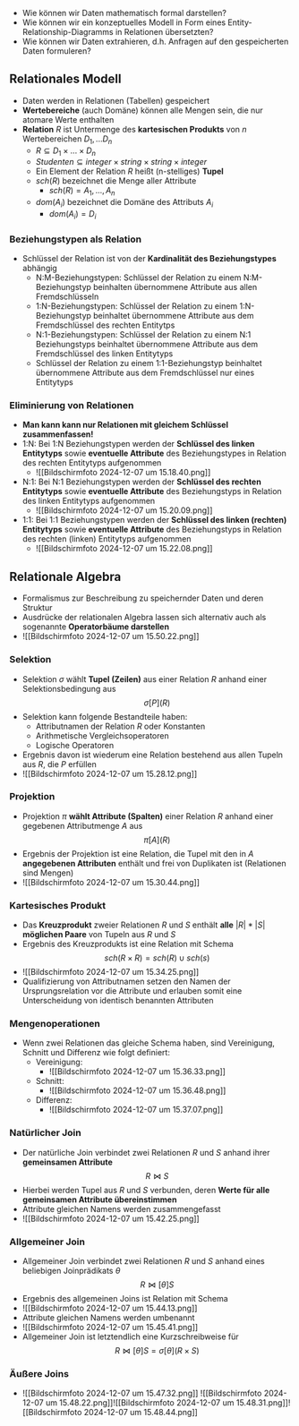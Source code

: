 - Wie können wir Daten mathematisch formal darstellen?
- Wie können wir ein konzeptuelles Modell in Form eines Entity-Relationship-Diagramms in Relationen übersetzten?
- Wie können wir Daten extrahieren, d.h. Anfragen auf den gespeicherten Daten formuleren?
## Relationales Modell
- Daten werden in Relationen (Tabellen) gespeichert
- **Wertebereiche** (auch Domäne) können alle Mengen sein, die nur atomare Werte enthalten
- **Relation** $R$ ist Untermenge des **kartesischen Produkts** von $n$ Wertebereichen $D_{1},...D_{n}$
	- $R \subseteq D_{1} \times ... \times D_{n}$
	- $Studenten \subseteq integer \times string \times string \times integer$
	- Ein Element der Relation $R$ heißt (n-stelliges) **Tupel**
	- $sch(R)$ bezeichnet die Menge aller Attribute 
		- $sch(R) = {A_{1},...,A_{n}}$
	- $dom(A_{i})$  bezeichnet die Domäne des Attributs $A_{i}$
		- $dom(A_{i}) = D_{i}$
### Beziehungstypen als Relation
-  Schlüssel der Relation ist von der **Kardinalität des Beziehungstypes** abhängig
	- N:M-Beziehungstypen: Schlüssel der Relation zu einem N:M-Beziehungstyp beinhalten übernommene Attribute aus allen Fremdschlüsseln
	- 1:N-Beziehungstypen: Schlüssel der Relation zu einem 1:N-Beziehungstyp beinhaltet übernommene Attribute aus dem Fremdschlüssel des rechten Entitytps
	- N:1-Beziehungstypen: Schlüssel der Relation zu einem N:1 Beziehungstyps beinhaltet übernommene Attribute aus dem Fremdschlüssel des linken Entitytyps
	- Schlüssel der Relation zu einem 1:1-Beziehungstyp beinhaltet übernommene Attribute aus dem Fremdschlüssel nur eines Entitytyps
### Eliminierung von Relationen 
- **Man kann kann nur Relationen mit gleichem Schlüssel zusammenfassen!**
- 1:N: Bei 1:N Beziehungstypen werden der **Schlüssel des linken Entitytyps** sowie **eventuelle Attribute** des Beziehungstypes in Relation des rechten Entitytyps aufgenommen
	- ![[Bildschirmfoto 2024-12-07 um 15.18.40.png]]
- N:1: Bei N:1 Beziehungstypen werden der **Schlüssel des rechten Entitytyps** sowie **eventuelle Attribute** des Beziehungstyps in Relation des linken Entitytyps aufgenommen 
	- ![[Bildschirmfoto 2024-12-07 um 15.20.09.png]]
- 1:1: Bei 1:1 Beziehungstypen werden der **Schlüssel des linken (rechten) Entitytyps** sowie **eventuelle Attribute** des Beziehungstyps in Relation des rechten (linken) Entitytyps aufgenommen
	- ![[Bildschirmfoto 2024-12-07 um 15.22.08.png]]
## Relationale Algebra
- Formalismus zur Beschreibung zu speichernder Daten und deren Struktur
- Ausdrücke der relationalen Algebra lassen sich alternativ auch als sogenannte **Operatorbäume darstellen**
- ![[Bildschirmfoto 2024-12-07 um 15.50.22.png]]
### Selektion
- Selektion $\sigma$ wählt **Tupel (Zeilen)** aus einer Relation $R$ anhand einer Selektionsbedingung aus $$\sigma [P](R)$$
- Selektion kann folgende Bestandteile haben:
	- Attributnamen der Relation $R$ oder Konstanten
	- Arithmetische Vergleichsoperatoren 
	- Logische Operatoren 
- Ergebnis davon ist wiederum eine Relation bestehend aus allen Tupeln aus $R$, die $P$ erfüllen
- ![[Bildschirmfoto 2024-12-07 um 15.28.12.png]]
### Projektion
- Projektion $\pi$ **wählt Attribute (Spalten)** einer Relation $R$ anhand einer gegebenen Attributmenge $A$ aus $$\pi [A] (R)$$
- Ergebnis der Projektion ist eine Relation, die Tupel mit den in $A$ **angegebenen Attributen** enthält und frei von Duplikaten ist (Relationen sind Mengen)
- ![[Bildschirmfoto 2024-12-07 um 15.30.44.png]]
### Kartesisches Produkt
- Das **Kreuzprodukt** zweier Relationen $R$ und $S$ enthält **alle** $|R| * |S|$ **möglichen Paare** von Tupeln aus $R$ und $S$
- Ergebnis des Kreuzprodukts ist eine Relation mit Schema $$sch(R \times R ) = sch(R) \cup sch(s)$$
- ![[Bildschirmfoto 2024-12-07 um 15.34.25.png]]
- Qualifizierung von Attributnamen setzen den Namen der Ursprungsrelation vor die Attribute und erlauben somit eine Unterscheidung von identisch benannten Attributen 
### Mengenoperationen 
- Wenn zwei Relationen das gleiche Schema haben, sind Vereinigung, Schnitt und Differenz wie folgt definiert:
	- Vereinigung:
		- ![[Bildschirmfoto 2024-12-07 um 15.36.33.png]]
	- Schnitt:
		- ![[Bildschirmfoto 2024-12-07 um 15.36.48.png]]
	- Differenz:
		- ![[Bildschirmfoto 2024-12-07 um 15.37.07.png]]
### Natürlicher Join
- Der natürliche Join verbindet zwei Relationen $R$ und $S$ anhand ihrer **gemeinsamen Attribute**$$R \bowtie S$$
- Hierbei werden Tupel aus $R$ und $S$ verbunden, deren **Werte für alle gemeinsamen Attribute übereinstimmen**
- Attribute gleichen Namens werden zusammengefasst
- ![[Bildschirmfoto 2024-12-07 um 15.42.25.png]]
### Allgemeiner Join
- Allgemeiner Join verbindet zwei Relationen $R$ und $S$ anhand eines beliebigen Joinprädikats $\theta$ $$ R \bowtie [\theta] S$$
- Ergebnis des allgemeinen Joins ist Relation mit Schema
- ![[Bildschirmfoto 2024-12-07 um 15.44.13.png]]
- Attribute gleichen Namens werden umbenannt
- ![[Bildschirmfoto 2024-12-07 um 15.45.41.png]]
- Allgemeiner Join ist letztendlich eine Kurzschreibweise für $$R \bowtie [\theta] S = \sigma [\theta] (R \times S)$$
### Äußere Joins
- ![[Bildschirmfoto 2024-12-07 um 15.47.32.png]]
 ![[Bildschirmfoto 2024-12-07 um 15.48.22.png]]![[Bildschirmfoto 2024-12-07 um 15.48.31.png]]![[Bildschirmfoto 2024-12-07 um 15.48.44.png]]
